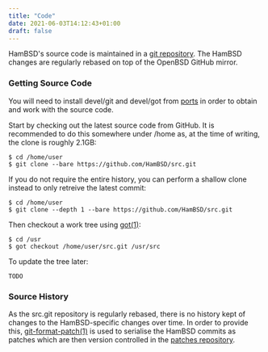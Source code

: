 ```yaml
---
title: "Code"
date: 2021-06-03T14:12:43+01:00
draft: false
---
```


HamBSD's source code is maintained in a [git repository][]. The HamBSD
changes are regularly rebased on top of the OpenBSD GitHub mirror.

### Getting Source Code

You will need to install devel/git and devel/got from [ports][] in order
to obtain and work with the source code.

Start by checking out the latest source code from GitHub. It is
recommended to do this somewhere under /home as, at the time of writing,
the clone is roughly 2.1GB:

    $ cd /home/user
    $ git clone --bare https://github.com/HamBSD/src.git

If you do not require the entire history, you can perform a shallow
clone instead to only retreive the latest commit:

    $ cd /home/user
    $ git clone --depth 1 --bare https://github.com/HamBSD/src.git

Then checkout a work tree using [got(1)][]:

    $ cd /usr
    $ got checkout /home/user/src.git /usr/src

To update the tree later:

    TODO

### Source History

As the src.git repository is regularly rebased, there is no history kept
of changes to the HamBSD-specific changes over time. In order to provide
this, [git-format-patch(1)][] is used to serialise the HamBSD commits as
patches which are then version controlled in the [patches repository][].

[git repository]: https://github.com/HamBSD/src.git
[ports]: https://www.openbsd.org/faq/faq15.html
[got(1)]: https://gameoftrees.org/got.1.html
[git-format-patch(1)]: https://git-scm.com/docs/git-format-patch
[patches repository]: https://github.com/irl/hambsd.git